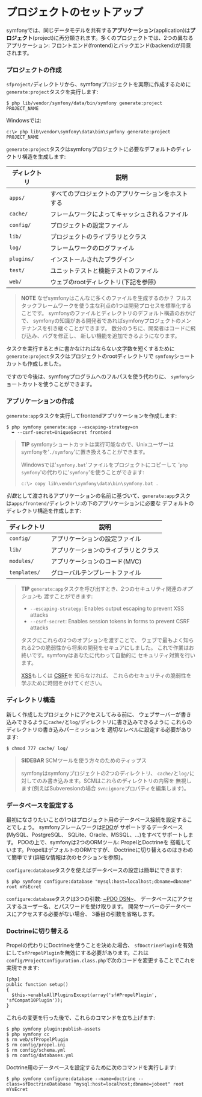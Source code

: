 プロジェクトのセットアップ
=========================

symfonyでは、同じデータモデルを共有する**アプリケーション**(application)は**プロジェクト**(project)に再分類されます。多くのプロジェクトでは、2つの異なるアプリケーション: フロントエンド(frontend)とバックエンド(backend)が用意されます。

### プロジェクトの作成

`sfproject/`ディレクトリから、symfonyプロジェクトを実際に作成するために`generate:project`タスクを実行します:

    $ php lib/vendor/symfony/data/bin/symfony generate:project PROJECT_NAME

Windowsでは:

    c:\> php lib\vendor\symfony\data\bin\symfony generate:project PROJECT_NAME

`generate:project`タスクはsymfonyプロジェクトに必要なデフォルトのディレクトリ構造を生成します:

 | ディレクトリ | 説明
 | ----------- | ----------------------------------
 | `apps/`     | すべてのプロジェクトのアプリケーションをホストする
 | `cache/`    | フレームワークによってキャッシュされるファイル
 | `config/`   | プロジェクトの設定ファイル
 | `lib/`      | プロジェクトのライブラリとクラス
 | `log/`      | フレームワークのログファイル
 | `plugins/`  | インストールされたプラグイン
 | `test/`     | ユニットテストと機能テストのファイル
 | `web/`      | ウェブのrootディレクトリ(下記を参照)

>**NOTE**
>なぜsymfonyはこんなに多くのファイルを生成するのか？
>フルスタックフレームワークを使う主な利点の1つは開発プロセスを標準化することです。
>symfonyのファイルとディレクトリのデフォルト構造のおかげで、
>symfonyの知識がある開発者であればsymfonyプロジェクトのメンテナンスを引き継ぐことができます。
>数分のうちに、開発者はコードに飛び込み、バグを修正し、
>新しい機能を追加できるようになります。

タスクを実行するときに書かなければならない文字数を短くするために
`generate:project`タスクはプロジェクトのrootディレクトリで
`symfony`ショートカットも作成しました。

ですので今後は、symfonyプログラムへのフルパスを使う代わりに、
`symfony`ショートカットを使うことができます。

### アプリケーションの作成

`generate:app`タスクを実行してfrontendアプリケーションを作成します:

    $ php symfony generate:app --escaping-strategy=on
      ➥ --csrf-secret=UniqueSecret frontend

>**TIP**
>symfonyショートカットは実行可能なので、Unixユーザーは
>symfonyを'`./symfony`'に置き換えることができます。
>
>Windowsでは'`symfony.bat`'ファイルをプロジェクトにコピーして
>'`php symfony`'の代わりに'`symfony`'を使うことができます:
>
>     c:\> copy lib\vendor\symfony\data\bin\symfony.bat .

*引数*として渡されるアプリケーションの名前に基づいて、`generate:app`タスク
は`apps/frontend/`ディレクトリ:の下のアプリケーションに必要な
デフォルトのディレクトリ構造を作成します:

 | ディレクトリ | 説明
 | ------------ | -------------------------------------
 | `config/`    | アプリケーションの設定ファイル
 | `lib/`       | アプリケーションのライブラリとクラス
 | `modules/`   | アプリケーションのコード(MVC)
 | `templates/` | グローバルテンプレートファイル

>**TIP**
>`generate:app`タスクを呼び出すとき、2つのセキュリティ関連の*オプション*も
>渡すことができます:
>
>  * `--escaping-strategy`: Enables output escaping to prevent XSS attacks
>  * `--csrf-secret`: Enables session tokens in forms to prevent CSRF attacks
>
>タスクにこれらの2つのオプションを渡すことで、
>ウェブで最もよく知られる2つの脆弱性から将来の開発をセキュアにしました。
>これで作業はお終いです。symfonyはあなたに代わって自動的に
>セキュリティ対策を行います。
>
>[XSS](http://en.wikipedia.org/wiki/Cross-site_scripting)もしくは
>[CSRF](http://en.wikipedia.org/wiki/CSRF)を
>知らなければ、
>これらのセキュリティの脆弱性を学ぶために時間をかけてください。

### ディレクトリ構造

新しく作成したプロジェクトにアクセスしてみる前に、
ウェブサーバーが書き込みできるように`cache/`と`log/`ディレクトリに書き込みできるように
これらのディレクトリの書き込みパーミッションを
適切なレベルに設定する必要があります:

    $ chmod 777 cache/ log/

>**SIDEBAR**
>SCMツールを使う方々のためのティップス
>
>symfonyはsymfonyプロジェクトの2つのディレクトリ、
>`cache/`と`log/`に対してのみ書き込みます。SCMはこれらのディレクトリの内容を
>無視します(例えばSubveresionの場合
>`svn:ignore`プロパティを編集します)。

### データベースを設定する

最初になさりたいことの1つはプロジェクト用のデータベース接続を設定することでしょう。
symfonyフレームワークは[PDO]((http://www.php.net/PDO))が
サポートするデータベース(MySQL、PostgreSQL、
SQLite、Oracle、MSSQL、...)をすべてサポートします。
PDOの上で、symfonyは2つのORMツール: PropelとDoctrineを
搭載しています。PropelはデフォルトのORMですが、
Doctrineに切り替えるのはきわめて簡単です(詳細な情報は次のセクションを参照)。

`configure:database`タスクを使えばデータベースの設定は簡単にできます:

    $ php symfony configure:database "mysql:host=localhost;dbname=dbname" root mYsEcret

`configure:database`タスクは3つの引数: [~PDO DSN~](http://www.php.net/manual/pdo.drivers.php)、
データベースにアクセスするユーザー名、とパスワードを受け取ります。
開発サーバーのデータベースにアクセスする必要がない場合、
3番目の引数を省略します。

### Doctrineに切り替える

Propelの代わりにDoctrineを使うことを決めた場合、
`sfDoctrinePlugin`を有効にして`sfPropelPlugin`を無効にする必要があります。これは`config/ProjectConfiguration.class.php`で次のコードを変更することでこれを実現できます:

    [php]
    public function setup()
    {
      $this->enableAllPluginsExcept(array('sf#PropelPlugin', 'sfCompat10Plugin'));
    }

これらの変更を行った後で、これらのコマンドを立ち上げます:

    $ php symfony plugin:publish-assets
    $ php symfony cc
    $ rm web/sfPropelPlugin
    $ rm config/propel.ini
    $ rm config/schema.yml
    $ rm config/databases.yml

Doctrine用のデータベースを設定するために次のコマンドを実行します:

    $ php symfony configure:database --name=doctrine --class=sfDoctrineDatabase "mysql:host=localhost;dbname=jobeet" root mYsEcret
